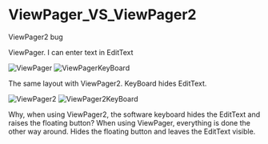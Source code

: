 # ViewPager_VS_ViewPager2
ViewPager2 bug

ViewPager.
I can enter text in EditText

![ViewPager](https://s3va.github.io/ViewPager_VS_ViewPager2/ViewPager.png)
![ViewPagerKeyBoard](https://s3va.github.io/ViewPager_VS_ViewPager2/ViewPagerKeyboard.png)

The same layout with ViewPager2.
KeyBoard hides EditText.

![ViewPager2](https://s3va.github.io/ViewPager_VS_ViewPager2/ViewPager2.png)
![ViewPager2KeyBoard](https://s3va.github.io/ViewPager_VS_ViewPager2/ViewPager2Keyboard.png)

Why, when using ViewPager2, the software keyboard hides the EditText and raises the floating button? 
When using ViewPager, everything is done the other way around. Hides the floating button and leaves the EditText visible.
